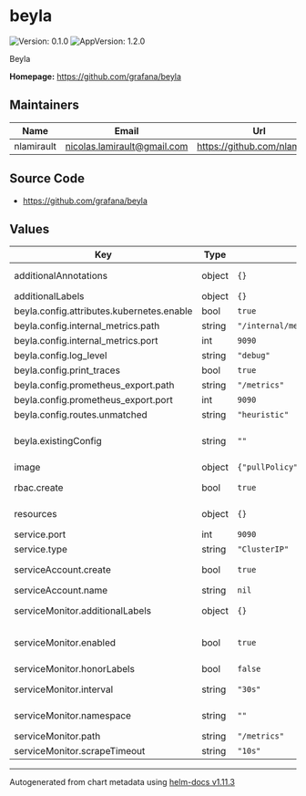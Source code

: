 # beyla

![Version: 0.1.0](https://img.shields.io/badge/Version-0.1.0-informational?style=flat-square) ![AppVersion: 1.2.0](https://img.shields.io/badge/AppVersion-1.2.0-informational?style=flat-square)

Beyla

**Homepage:** <https://github.com/grafana/beyla>

## Maintainers

| Name | Email | Url |
| ---- | ------ | --- |
| nlamirault | <nicolas.lamirault@gmail.com> | <https://github.com/nlamirault> |

## Source Code

* <https://github.com/grafana/beyla>

## Values

| Key | Type | Default | Description |
|-----|------|---------|-------------|
| additionalAnnotations | object | `{}` | Additional annotations to add to all resources |
| additionalLabels | object | `{}` | Additional labels to add to all resources |
| beyla.config.attributes.kubernetes.enable | bool | `true` |  |
| beyla.config.internal_metrics.path | string | `"/internal/metrics"` |  |
| beyla.config.internal_metrics.port | int | `9090` |  |
| beyla.config.log_level | string | `"debug"` |  |
| beyla.config.print_traces | bool | `true` |  |
| beyla.config.prometheus_export.path | string | `"/metrics"` |  |
| beyla.config.prometheus_export.port | int | `9090` |  |
| beyla.config.routes.unmatched | string | `"heuristic"` |  |
| beyla.existingConfig | string | `""` | Specify an existing configMap containing Beyla configuration. If non-empty, overrides `beyla.config` |
| image | object | `{"pullPolicy":"IfNotPresent","pullSecrets":null,"repository":"grafana/beyla","tag":"1.2.0"}` | Docker image |
| rbac.create | bool | `true` | Specifies whether RBAC resources should be created |
| resources | object | `{}` | Container resources: requests and limits for CPU, Memory |
| service.port | int | `9090` |  |
| service.type | string | `"ClusterIP"` |  |
| serviceAccount.create | bool | `true` | Specifies whether a ServiceAccount should be created |
| serviceAccount.name | string | `nil` |  |
| serviceMonitor.additionalLabels | object | `{}` | Add custom labels to the ServiceMonitor resource |
| serviceMonitor.enabled | bool | `true` | Enable this if you're using https://github.com/coreos/prometheus-operator |
| serviceMonitor.honorLabels | bool | `false` |  |
| serviceMonitor.interval | string | `"30s"` | Fallback to the prometheus default unless specified |
| serviceMonitor.namespace | string | `""` | Namespace to deploy the ServiceMonitor |
| serviceMonitor.path | string | `"/metrics"` | Path to scrape metrics |
| serviceMonitor.scrapeTimeout | string | `"10s"` | Timeout for scrape metrics request |

----------------------------------------------
Autogenerated from chart metadata using [helm-docs v1.11.3](https://github.com/norwoodj/helm-docs/releases/v1.11.3)
